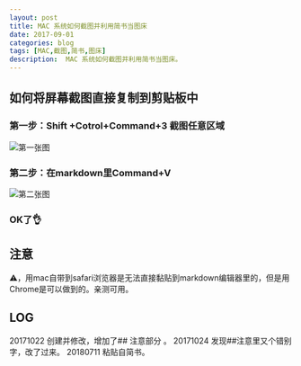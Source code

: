 ```yaml
---
layout: post
title: MAC 系统如何截图并利用简书当图床
date: 2017-09-01
categories: blog
tags: [MAC,截图,简书,图床]
description:  MAC 系统如何截图并利用简书当图床。
---
```


## 如何将屏幕截图直接复制到剪贴板中

### 第一步：Shift +Cotrol+Command+3 截图任意区域
![第一张图](http://upload-images.jianshu.io/upload_images/3785456-75c6083432d82d79.png?imageMogr2/auto-orient/strip%7CimageView2/2/w/1240)

### 第二步：在markdown里Command+V

![第二张图](http://upload-images.jianshu.io/upload_images/3785456-8cf2c68333bcb2a3.png?imageMogr2/auto-orient/strip%7CimageView2/2/w/1240)

### OK了👌

## 注意
⚠️，用mac自带到safari浏览器是无法直接黏贴到markdown编辑器里的，但是用Chrome是可以做到的。亲测可用。


## LOG
20171022 创建并修改，增加了## 注意部分 。
20171024 发现##注意里又个错别字，改了过来。
20180711 粘贴自简书。
